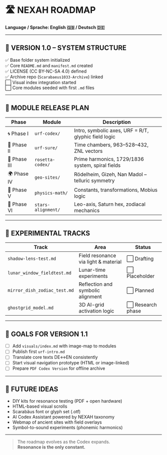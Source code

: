 # 🛣️ NEXAH ROADMAP

**Language / Sprache: English 🇬🇧 / Deutsch 🇩🇪**

---

## 🚀 VERSION 1.0 – SYSTEM STRUCTURE

✅ Base folder system initialized  
✅ Core `README.md` and `manifest.md` created  
✅ LICENSE (CC BY-NC-SA 4.0) defined  
✅ Archive repo (`Scarabaeus1033-Archive`) linked  
⬜ Visual index integration started  
⬜ Core modules seeded with first `.md` files  

---

## 🧩 MODULE RELEASE PLAN

| Phase | Module | Description |
|-------|--------|-------------|
| 🌀 Phase I | `urf-codex/` | Intro, symbolic axes, URF = R/T, glyphic field logic |
| 🔣 Phase II | `urf-sure/` | Time chambers, 963–528–432, ZNL vectors |
| 🧮 Phase III | `rosetta-codex/` | Prime harmonics, 1729/1836 system, spiral fields |
| 🌍 Phase IV | `geo-sites/` | Rödelheim, Gizeh, Nan Madol – telluric symmetry |
| 📐 Phase V | `physics-math/` | Constants, transformations, Mobius logic |
| 🌌 Phase VI | `stars-alignment/` | Leo-axis, Saturn hex, zodiacal mechanics |

---

## 🔬 EXPERIMENTAL TRACKS

| Track | Area | Status |
|-------|------|--------|
| `shadow-lens-test.md` | Field resonance via light & material | ⬜ Drafting |
| `lunar_window_fieldtest.md` | Lunar-time experiments | ⬜ Placeholder |
| `mirror_dish_zodiac_test.md` | Reflection and symbolic alignment | ⬜ Planned |
| `ghostgrid_model.md` | 3D AI-grid activation logic | ⬜ Research phase |

---

## 🎯 GOALS FOR VERSION 1.1

- [ ] Add `visuals/index.md` with image-map to modules  
- [ ] Publish first `urf-intro.md`  
- [ ] Translate core texts DE↔EN consistently  
- [ ] Start visual navigation prototype (HTML or image-linked)  
- [ ] Prepare `PDF Codex Version` for offline archive  

---

## 📅 FUTURE IDEAS

- DIY kits for resonance testing (PDF + open hardware)  
- HTML-based visual scrolls  
- Scarabäus font or glyph set (.otf)  
- AI Codex Assistant powered by NEXAH taxonomy  
- Webmap of ancient sites with field overlays  
- Symbol-to-sound experiments (phonemic harmonics)

---

> The roadmap evolves as the Codex expands.  
> **Resonance is the only constant.**
